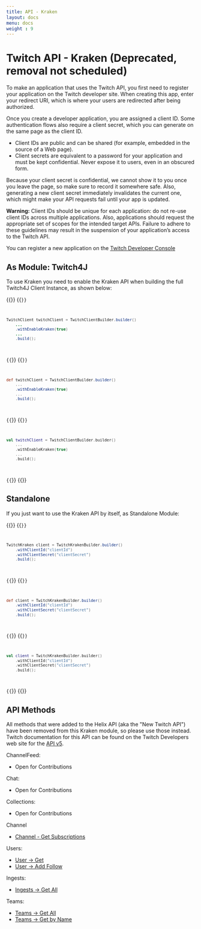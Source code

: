 ```yaml
---
title: API - Kraken
layout: docs
menu: docs
weight : 9
---
```


# Twitch API - Kraken (Deprecated, removal not scheduled)

To make an application that uses the Twitch API, you first need to register your application on the Twitch developer site. When creating this app, enter your redirect URI, which is where your users are redirected after being authorized.

Once you create a developer application, you are assigned a client ID. Some authentication flows also require a client secret, which you can generate on the same page as the client ID.

* Client IDs are public and can be shared (for example, embedded in the source of a Web page).
* Client secrets are equivalent to a password for your application and must be kept confidential. Never expose it to users, even in an obscured form.

Because your client secret is confidential, we cannot show it to you once you leave the page, so make sure to record it somewhere safe. Also, generating a new client secret immediately invalidates the current one, which might make your API requests fail until your app is updated.

**Warning:** Client IDs should be unique for each application: do not re-use client IDs across multiple applications. Also, applications should request the appropriate set of scopes for the intended target APIs. Failure to adhere to these guidelines may result in the suspension of your application’s access to the Twitch API.

You can register a new application on the [Twitch Developer Console](https://dev.twitch.tv/console/apps/create)

## As Module: Twitch4J

To use Kraken you need to enable the Kraken API when building the full Twitch4J Client Instance, as shown below:

{{<codeblocks>}}
{{<code Java>}}
```java
TwitchClient twitchClient = TwitchClientBuilder.builder()
    ...
    .withEnableKraken(true)
    ...
    .build();
```
{{</code>}}
{{<code Groovy>}}
```groovy
def twitchClient = TwitchClientBuilder.builder()
    ...
    .withEnableKraken(true)
    ...
    .build();
```
{{</code>}}
{{<code Kotlin>}}
```kotlin
val twitchClient = TwitchClientBuilder.builder()
    ...
    .withEnableKraken(true)
    ...
    .build();
```
{{</code>}}
{{</codeblocks>}}

## Standalone

If you just want to use the Kraken API by itself, as Standalone Module:

{{<codeblocks>}}
{{<code Java>}}
```java
TwitchKraken client = TwitchKrakenBuilder.builder()
    .withClientId("clientId")
    .withClientSecret("clientSecret")
    .build();
```
{{</code>}}
{{<code Groovy>}}
```groovy
def client = TwitchKrakenBuilder.builder()
    .withClientId("clientId")
    .withClientSecret("clientSecret")
    .build();
```
{{</code>}}
{{<code Kotlin>}}
```kotlin
val client = TwitchKrakenBuilder.builder()
    .withClientId("clientId")
    .withClientSecret("clientSecret")
    .build();
```
{{</code>}}
{{</codeblocks>}}

## API Methods

All methods that were added to the Helix API (aka the "New Twitch API") have been removed from this Kraken module, so please use those instead.
Twitch documentation for this API can be found on the Twitch Developers web site for the [API v5](https://dev.twitch.tv/docs/v5).

ChannelFeed:
- Open for Contributions

Chat:
- Open for Contributions

Collections:
- Open for Contributions

Channel
- [Channel - Get Subscriptions](./channel-get-subscribers)

Users:
- [User -> Get](./user-get)
- [User -> Add Follow](./user-add-follow)

Ingests:
- [Ingests -> Get All](./ingests-get)

Teams:
- [Teams -> Get All](./teams-all)
- [Teams -> Get by Name](./teams-by-name)
